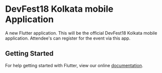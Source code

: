 # DevFest18 Kolkata mobile Application

A new Flutter application.
This will be the official DevFest18 Kolkata mobile application.
Attendee's can register for the event via this app.
## Getting Started

For help getting started with Flutter, view our online
[documentation](https://flutter.io/).
